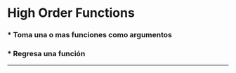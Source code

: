 # High Order Functions



### * Toma una o mas funciones como argumentos

### * Regresa una función


---